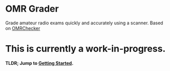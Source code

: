 # OMR Grader
Grade amateur radio exams quickly and accurately using a scanner. Based on [OMRChecker](https://github.com/Udayraj123/OMRChecker)

# This is currently a work-in-progress.

#### **TLDR;** Jump to [Getting Started](#getting-started).
